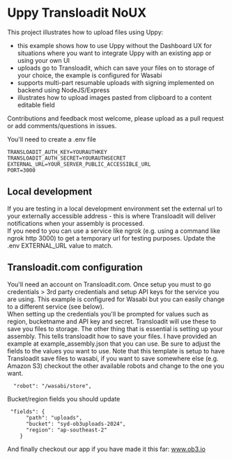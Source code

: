 # Uppy Transloadit NoUX

This project illustrates how to upload files using Uppy:
- this example shows how to use Uppy without the Dashboard UX for situations where you want to integrate Uppy with an existing app or using your own UI
- uploads go to Transloadit, which can save your files on to storage of your choice, the example is configured for Wasabi
- supports multi-part resumable uploads with signing implemented on backend using NodeJS/Express
- illustrates how to upload images pasted from clipboard to a content editable field

Contributions and feedback most welcome, please upload as a pull request or add comments/questions in issues.

You'll need to create a .env file
```
TRANSLOADIT_AUTH_KEY=YOURAUTHKEY
TRANSLOADIT_AUTH_SECRET=YOURAUTHSECRET
EXTERNAL_URL=YOUR_SERVER_PUBLIC_ACCESSIBLE_URL
PORT=3000
```

## Local development
If you are testing in a local development environment set the external url to your externally accessible address - this is where Transloadit will deliver notifications when your assembly is processed.  
If you need to you can use a service like ngrok (e.g. using a command like ngrok http 3000) to get a temporary url for testing purposes. Update the .env EXTERNAL_URL value to match.

## Transloadit.com configuration
You'll need an account on Transloadit.com.
Once setup you must to go credentials > 3rd party credentials and setup API keys for the service you are using.  This example is configured for Wasabi but you can easily change to a different service (see below).  
When setting up the credentials you'll be prompted for values such as region, bucketname and API key and secret.  Transloadit will use these to save you files to storage.
The other thing  that is essential is setting up your assembly.  This tells transloadit how to save your files. I have provided an example at example_assembly.json that you can use.  Be sure to adjust the fields to the values you want to use.
Note that this template is setup to have Transloadit save files to wasabi, if you want to save somewhere else (e.g. Amazon S3) checkout the other available robots and change to the one you want.

```
  "robot": "/wasabi/store",
```

Bucket/region fields you should update
```
 "fields": {
      "path": "uploads",
      "bucket": "syd-ob3uploads-2024",
      "region": "ap-southeast-2"
    }
```

And finally checkout our app if you have made it this far: www.ob3.io
